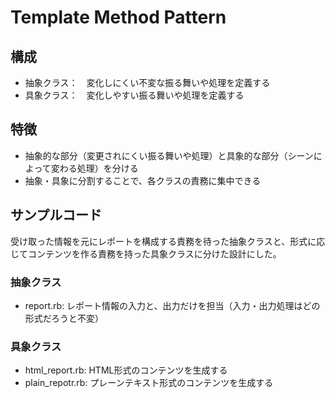 # Template Method Pattern

## 構成
- 抽象クラス：　変化しにくい不変な振る舞いや処理を定義する
- 具象クラス：　変化しやすい振る舞いや処理を定義する

## 特徴
- 抽象的な部分（変更されにくい振る舞いや処理）と具象的な部分（シーンによって変わる処理）を分ける
- 抽象・具象に分割することで、各クラスの責務に集中できる

## サンプルコード
受け取った情報を元にレポートを構成する責務を待った抽象クラスと、形式に応じてコンテンツを作る責務を持った具象クラスに分けた設計にした。

### 抽象クラス
- report.rb: レポート情報の入力と、出力だけを担当（入力・出力処理はどの形式だろうと不変）

### 具象クラス
- html_report.rb: HTML形式のコンテンツを生成する
- plain_repotr.rb: プレーンテキスト形式のコンテンツを生成する
